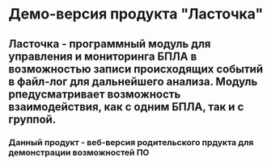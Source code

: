 # Демо-версия продукта "Ласточка"

## Ласточка - программный модуль для управления и мониторинга БПЛА в возможностью записи происходящих событий в файл-лог для дальнейшего анализа. Модуль рпедусматривает возможность взаимодействия, как с одним БПЛА, так и с группой.

### Данный продукт - веб-версия родительского прдукта для демонстрации возможностей ПО
